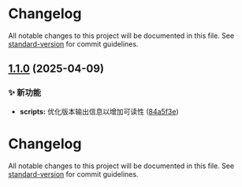 # Changelog

All notable changes to this project will be documented in this file. See [standard-version](https://github.com/conventional-changelog/standard-version) for commit guidelines.

## [1.1.0](https://github.com/guizimo/gifer/compare/v0.1.6...v1.1.0) (2025-04-09)


### ✨ 新功能

* **scripts:** 优化版本输出信息以增加可读性 ([84a5f3e](https://github.com/guizimo/gifer/commit/84a5f3e71d493cc6ab6525091904e77f2e716624))

# Changelog

All notable changes to this project will be documented in this file. See [standard-version](https://github.com/conventional-changelog/standard-version) for commit guidelines.
